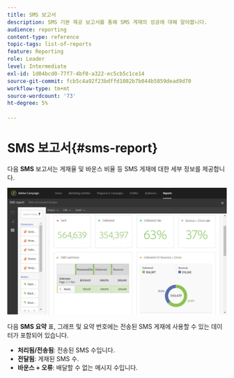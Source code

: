 ```yaml
---
title: SMS 보고서
description: SMS 기본 제공 보고서를 통해 SMS 게재의 성공에 대해 알아봅니다.
audience: reporting
content-type: reference
topic-tags: list-of-reports
feature: Reporting
role: Leader
level: Intermediate
exl-id: 1d04bcd0-77f7-4bf0-a322-ec5cb5c1ce14
source-git-commit: fcb5c4a92f23bdffd1082b7b044b5859dead9d70
workflow-type: tm+mt
source-wordcount: '73'
ht-degree: 5%

---
```


# SMS 보고서{#sms-report}

다음 **SMS** 보고서는 게재율 및 바운스 비율 등 SMS 게재에 대한 세부 정보를 제공합니다.

![](assets/dynamic_report_sms.png)

다음 **SMS 요약** 표, 그래프 및 요약 번호에는 전송된 SMS 게재에 사용할 수 있는 데이터가 포함되어 있습니다.

* **처리됨/전송됨**: 전송된 SMS 수입니다.
* **전달됨**: 게재된 SMS 수.
* **바운스 + 오류**: 배달할 수 없는 메시지 수입니다.
